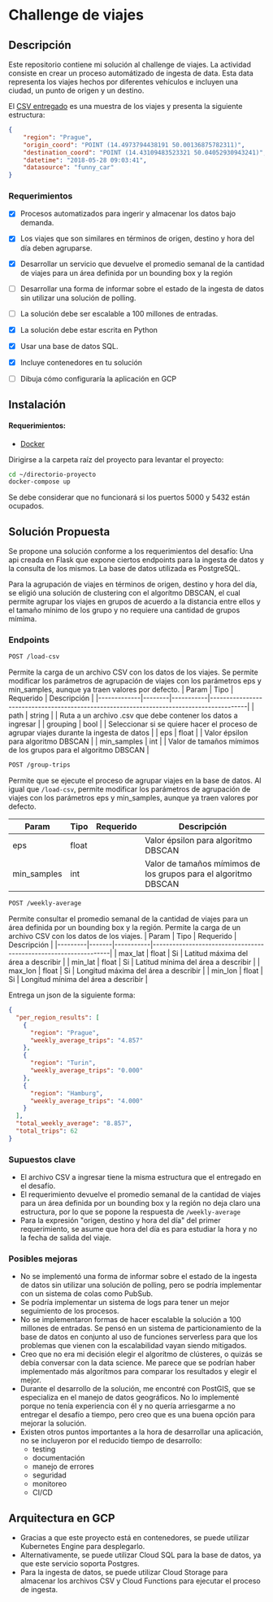 # Challenge de viajes

## Descripción
Este repositorio contiene mi solución al challenge de viajes.
La actividad consiste en crear un proceso automátizado de ingesta de data. Esta data representa los viajes hechos por diferentes vehículos e incluyen una ciudad, un punto de origen y un destino.

El [CSV entregado](initial_data/trips.csv) es una muestra de los viajes y presenta la siguiente estructura:
```json
{
	"region": "Prague",
	"origin_coord": "POINT (14.4973794438191 50.00136875782311)",
	"destination_coord": "POINT (14.43109483523321 50.04052930943241)",
	"datetime": "2018-05-28 09:03:41",
	"datasource": "funny_car"
}
```


### Requerimientos

- [x] Procesos automatizados para ingerir y almacenar los datos bajo demanda.
- [x] Los viajes que son similares en términos de origen, destino y hora del día deben agruparse.
- [x] Desarrollar un servicio que devuelve el promedio semanal de la cantidad de viajes para un área definida por un bounding box y
la región
- [ ] Desarrollar una forma de informar sobre el estado de la ingesta de datos sin utilizar una solución de polling.
- [ ] La solución debe ser escalable a 100 millones de entradas.
- [x] La solución debe estar escrita en Python
- [x] Usar una base de datos SQL.
- [x] Incluye contenedores en tu solución
- [ ] Dibuja cómo configuraría la aplicación en GCP


## Instalación

#### Requerimientos:
- [Docker](https://docs.docker.com/get-docker/)


Dirigirse a la carpeta raíz del proyecto para levantar el proyecto:

```bash
cd ~/directorio-proyecto
docker-compose up
```
Se debe considerar que no funcionará si los puertos 5000 y 5432 están ocupados.


## Solución Propuesta

Se propone una solución conforme a los requerimientos del desafío:
Una api creada en Flask que expone ciertos endpoints para la ingesta de datos y la consulta de los mismos.
La base de datos utilizada es PostgreSQL.

Para la agrupación de viajes en términos de origen, destino y hora del día, se eligió una solución de clustering con el algorítmo DBSCAN, el cual permite agrupar los viajes en grupos de acuerdo a la distancia entre ellos y el tamaño mínimo de los grupo y no requiere una cantidad de grupos mímima.

### Endpoints
```bash
POST /load-csv
```
Permite la carga de un archivo CSV con los datos de los viajes. Se permite modificar los parámetros de agrupación de viajes con los parámetros eps y min_samples, aunque ya traen valores por defecto.
| Param       | Tipo   | Requerido | Descripción                                                                             |
|-------------|--------|-----------|-----------------------------------------------------------------------------------------|
| path        | string |           | Ruta a un archivo .csv que debe contener los datos a ingresar                           |
| grouping    | bool   |           | Seleccionar si se quiere hacer el proceso de agrupar viajes durante la ingesta de datos |
| eps         | float  |           | Valor épsilon para algoritmo DBSCAN                                                     |
| min_samples | int    |           | Valor de tamaños mímimos de los grupos para el algoritmo DBSCAN                         |


```bash
POST /group-trips
```
Permite que se ejecute el proceso de agrupar viajes en la base de datos. Al igual que `/load-csv`, permite modificar los parámetros de agrupación de viajes con los parámetros eps y min_samples, aunque ya traen valores por defecto.

| Param       | Tipo   | Requerido | Descripción                                                                             |
|-------------|--------|-----------|-----------------------------------------------------------------------------------------|
| eps         | float  |           | Valor épsilon para algoritmo DBSCAN                                                     |
| min_samples | int    |           | Valor de tamaños mímimos de los grupos para el algoritmo DBSCAN                         |

```bash
POST /weekly-average
```
Permite consultar el promedio semanal de la cantidad de viajes para un área definida por un bounding box y la región.
Permite la carga de un archivo CSV con los datos de los viajes.
| Param   | Tipo  | Requerido | Descripción                                                     |
|---------|-------|-----------|-----------------------------------------------------------------|
| max_lat | float |    Si      | Latitud máxima del área a describir                             |
| min_lat | float |    Si      | Latitud mínima del área a describir                             |
| max_lon | float |    Si      | Longitud máxima del área a describir                            |
| min_lon | float |    Si      | Longitud mínima del área a describir							|

Entrega un json de la siguiente forma:
```json
{
  "per_region_results": [
    {
      "region": "Prague",
      "weekly_average_trips": "4.857"
    },
    {
      "region": "Turin",
      "weekly_average_trips": "0.000"
    },
    {
      "region": "Hamburg",
      "weekly_average_trips": "4.000"
    }
  ],
  "total_weekly_average": "8.857",
  "total_trips": 62
}
```

### Supuestos clave
- El archivo CSV a ingresar tiene la misma estructura que el entregado en el desafío.
- El requerimiento devuelve el promedio semanal de la cantidad de viajes para un área definida por un bounding box y
la región no deja claro una estructura, por lo que se popone la respuesta de `/weekly-average`
- Para la expresión "origen, destino y hora del día" del primer requerimiento, se asume que hora del día es para estudiar la hora y no la fecha de salida del viaje.



### Posibles mejoras
- No se implementó una forma de informar sobre el estado de la ingesta de datos sin utilizar una solución de polling, pero se podría implementar con un sistema de colas como PubSub.
- Se podría implementar un sistema de logs para tener un mejor seguimiento de los procesos.
- No se implementaron formas de hacer escalable la solución a 100 millones de entradas. Se pensó en un sistema de particionamiento de la base de datos en conjunto al uso de funciones serverless para que los problemas que vienen con la escalabilidad vayan siendo mitigados.
- Creo que no era mi decisión elegir el algorítmo de clústeres, o quizás se debía conversar con la data science. Me parece que se podrían haber implementado más algorítmos para comparar los resultados y elegir el mejor.
- Durante el desarrollo de la solución, me encontré con PostGIS, que se especializa en el manejo de datos geográficos. No lo implementé porque no tenía experiencia con él y no quería arriesgarme a no entregar el desafío a tiempo, pero creo que es una buena opción para mejorar la solución.
- Existen otros puntos importantes a la hora de desarrollar una aplicación, no se incluyeron por el reducido tiempo de desarrollo:
	- testing
	- documentación
	- manejo de errores
	- seguridad
	- monitoreo
	- CI/CD


## Arquitectura en GCP
- Gracias a que este proyecto está en contenedores, se puede utilizar Kubernetes Engine para desplegarlo.
- Alternativamente, se puede utilizar Cloud SQL para la base de datos, ya que este servicio soporta Postgres.
- Para la ingesta de datos, se puede utilizar Cloud Storage para almacenar los archivos CSV y Cloud Functions para ejecutar el proceso de ingesta.